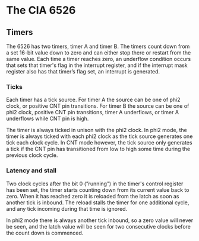 # The CIA 6526

## Timers

The 6526 has two timers, timer A and timer B. The timers count down from a set 16-bit value down to zero and can either stop there or restart from the same value. Each time a timer reaches zero, an underflow condition occurs that sets that timer's flag in the interrupt register, and if the interrupt mask register also has that timer’s flag set, an interrupt is generated.

### Ticks

Each timer has a tick source. For timer A the source can be one of phi2 clock, or positive CNT pin transitions. For timer B the source can be one of phi2 clock, positive CNT pin transitions, timer A underflows, or timer A underflows while CNT pin is high.

The timer is always ticked in unison with the phi2 clock. In phi2 mode, the timer is always ticked with each phi2 clock as the tick source generates one tick each clock cycle. In CNT mode however, the tick source only generates a tick if the CNT pin has transitioned from low to high some time during the previous clock cycle.

### Latency and stall

Two clock cycles after the bit 0 (”running”) in the timer's control register has been set, the timer starts counting down from its current value back to zero. When it has reached zero it is reloaded from the latch as soon as another tick is inbound. The reload stalls the timer for one additional cycle, and any tick incoming during that time is ignored.

In phi2 mode there is always another tick inbound, so a zero value will never be seen, and the latch value will be seen for two consecutive clocks before the count down is commenced.
